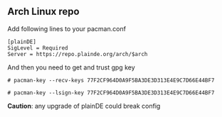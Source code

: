 
## Arch Linux repo

Add following lines to your pacman.conf

```
[plainDE]                                                                       
SigLevel = Required                                                             
Server = https://repo.plainde.org/arch/$arch 
```

And then you need to get and trust gpg key

```
# pacman-key --recv-keys 77F2CF964D0A9F5BA3DE3D313E4E9C7D66E44BF7

# pacman-key --lsign-key 77F2CF964D0A9F5BA3DE3D313E4E9C7D66E44BF7
```


**Caution**: any upgrade of plainDE could break config
